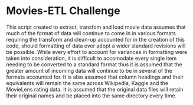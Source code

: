 # Movies-ETL Challenge

This script created to extract, transfom and load movie data assumes that much of the format of data will continue to come in in various formats requiring the transform and clean-up accounted for in the creation of this code, should formatting of data ever adopt a wider standard revisions will be possible. While every effort to account for variances in formatting were taken into consideration, it is difficult to accomodate every single item needing to be converted to a standard format thus it is assumed that the greater amount of incoming data will continue to be in several of the formats accounted for.  It is also assumed that column headings and their equivalents will remain the same across Wikipedia, Kaggle and the MovieLens rating data. It is assumed that the original data files will retain their original names and be placed into the same directory every time.
